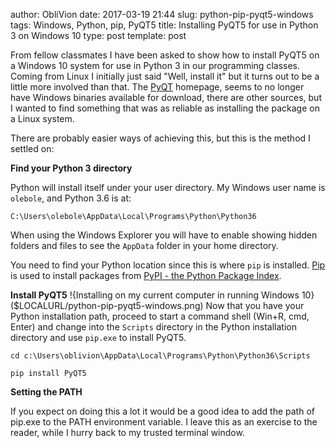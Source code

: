 author: ObliVion
date: 2017-03-19 21:44
slug: python-pip-pyqt5-windows
tags: Windows, Python, pip, PyQT5
title: Installing PyQT5 for use in Python 3 on Windows 10
type: post
template: post


From fellow classmates I have been asked to show how to install PyQT5 on a
Windows 10 system for use in Python 3 in our programming classes. Coming from
Linux I initially just said "Well, install it" but it turns out to be a little
more involved than that. The [PyQT](https://riverbankcomputing.com/software/pyqt/intro)
homepage, seems to no longer have Windows binaries available for download, there
are other sources, but I wanted to find something that was as reliable as
installing the package on a Linux system.

There are probably easier ways of achieving this, but this is the method I
settled on:

**Find your Python 3 directory**

Python will install itself under your user directory. My Windows user name is
`olebole`, and Python 3.6 is at:

    C:\Users\olebole\AppData\Local\Programs\Python\Python36

When using the Windows Explorer you will have to enable showing hidden folders
and files to see the `AppData` folder in your home directory.

You need to find your Python location since this is where `pip` is installed. [Pip](https://packaging.python.org/key_projects/#pip) is used to install packages from [PyPI - the Python Package Index](https://pypi.python.org/pypi).

**Install PyQT5**
!{Installing on my current computer in running Windows 10}($LOCALURL/python-pip-pyqt5-windows.png)
Now that you have your Python installation path, proceed to start a command
shell (Win+R, cmd, Enter) and change into the `Scripts` directory in the Python
installation directory and use `pip.exe` to install PyQT5.

    cd c:\Users\oblivion\AppData\Local\Programs\Python\Python36\Scripts

    pip install PyQT5

**Setting the PATH**

If you expect on doing this a lot it would be a good idea to add the path of
pip.exe to the PATH environment variable. I leave this as an exercise to the
reader, while I hurry back to my trusted terminal window.
